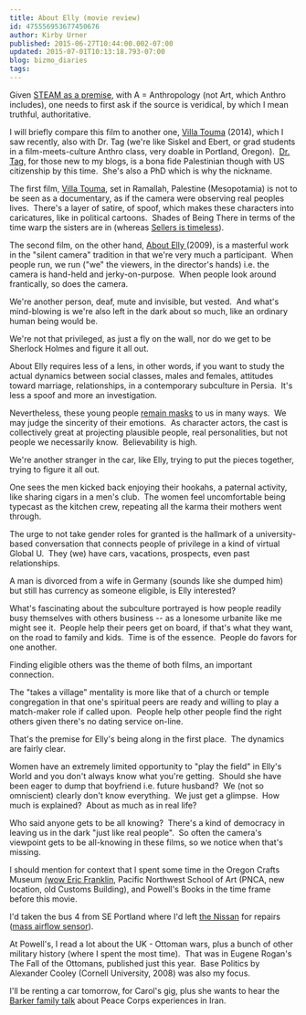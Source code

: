 ```yaml
---
title: About Elly (movie review)
id: 475556953677450676
author: Kirby Urner
published: 2015-06-27T10:44:00.002-07:00
updated: 2015-07-01T10:13:18.793-07:00
blog: bizmo_diaries
tags: 
---
```


Given [STEAM as a premise](http://mybizmo.blogspot.com/2015/02/thirsters-2015226.html), with A = Anthropology (not Art, which Anthro includes), one needs to first ask if the source is veridical, by which I mean truthful, authoritative.

I will briefly compare this film to another one, [Villa Touma](http://controlroom.blogspot.com/2015/06/villa-touma-movie-review.html) (2014), which I saw recently, also with Dr. Tag (we're like Siskel and Ebert, or grad students in a film-meets-culture Anthro class, very doable in Portland, Oregon).  [Dr. Tag](http://controlroom.blogspot.com/2010/03/serene-scene.html), for those new to my blogs, is a bona fide Palestinian though with US citizenship by this time.  She's also a PhD which is why the nickname.

The first film, [Villa Touma](http://www.imdb.com/title/tt3837950/), set in Ramallah, Palestine (Mesopotamia) is not to be seen as a documentary, as if the camera were observing real peoples lives.  There's a layer of satire, of spoof, which makes these characters into caricatures, like in political cartoons.  Shades of Being There in terms of the time warp the sisters are in (whereas [Sellers is timeless](http://mybizmo.blogspot.com/2006/01/being-there-movie-review.html)).

The second film, on the other hand, [About Elly ](http://www.imdb.com/title/tt1360860/)(2009), is a masterful work in the "silent camera" tradition in that we're very much a participant.  When people run, we run ("we" the viewers, in the director's hands) i.e. the camera is hand-held and jerky-on-purpose.  When people look around frantically, so does the camera. 

We're another person, deaf, mute and invisible, but vested.  And what's mind-blowing is we're also left in the dark about so much, like an ordinary human being would be.

We're not that privileged, as just a fly on the wall, nor do we get to be Sherlock Holmes and figure it all out.

About Elly requires less of a lens, in other words, if you want to study the actual dynamics between social classes, males and females, attitudes toward marriage, relationships, in a contemporary subculture in Persia.  It's less a spoof and more an investigation.

Nevertheless, these young people [remain masks](http://mybizmo.blogspot.com/2015/06/ex-machina-movie-review.html) to us in many ways.  We may judge the sincerity of their emotions.  As character actors, the cast is collectively great at projecting plausible people, real personalities, but not people we necessarily know.  Believability is high.

We're another stranger in the car, like Elly, trying to put the pieces together, trying to figure it all out.

One sees the men kicked back enjoying their hookahs, a paternal activity, like sharing cigars in a men's club.  The women feel uncomfortable being typecast as the kitchen crew, repeating all the karma their mothers went through.

The urge to not take gender roles for granted is the hallmark of a university-based conversation that connects people of privilege in a kind of virtual Global U.  They (we) have cars, vacations, prospects, even past relationships.

A man is divorced from a wife in Germany (sounds like she dumped him) but still has currency as someone eligible, is Elly interested?

What's fascinating about the subculture portrayed is how people readily busy themselves with others business -- as a lonesome urbanite like me might see it.  People help their peers get on board, if that's what they want, on the road to family and kids.  Time is of the essence.  People do favors for one another.

Finding eligible others was the theme of both films, an important connection.

The "takes a village" mentality is more like that of a church or temple congregation in that one's spiritual peers are ready and willing to play a match-maker role if called upon.  People help other people find the right others given there's no dating service on-line.

That's the premise for Elly's being along in the first place.  The dynamics are fairly clear.

Women have an extremely limited opportunity to "play the field" in Elly's World and you don't always know what you're getting.  Should she have been eager to dump that boyfriend i.e. future husband?  We (not so omniscient) clearly don't know everything.  We just get a glimpse.  How much is explained?  About as much as in real life?

Who said anyone gets to be all knowing?  There's a kind of democracy in leaving us in the dark "just like real people".  So often the camera's viewpoint gets to be all-knowing in these films, so we notice when that's missing.

I should mention for context that I spent some time in the Oregon Crafts Museum [(wow Eric Franklin](http://www.ericfranklin.com/), Pacific Northwest School of Art (PNCA, new location, old Customs Building), and Powell's Books in the time frame before this movie.

I'd taken the bus 4 from SE Portland where I'd left [the Nissan](http://controlroom.blogspot.com/2013/10/winter-repairs.html) for repairs ([mass airflow sensor](https://www.yourmechanic.com/services/mass-airflow-sensor-replacement)).

At Powell's, I read a lot about the UK - Ottoman wars, plus a bunch of other military history (where I spent the most time).  That was in Eugene Rogan's The Fall of the Ottomans, published just this year.  Base Politics by Alexander Cooley (Cornell University, 2008) was also my focus.

I'll be renting a car tomorrow, for Carol's gig, plus she wants to hear the [Barker family talk](http://worldgame.blogspot.com/2015/06/quakers-2015628.html) about Peace Corps experiences in Iran.